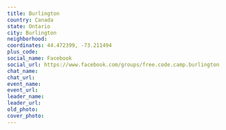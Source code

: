 ```yaml
---
title: Burlington
country: Canada
state: Ontario
city: Burlington
neighborhood: 
coordinates: 44.472399, -73.211494
plus_code:
social_name: Facebook
social_url: https://www.facebook.com/groups/free.code.camp.burlington
chat_name:
chat_url:
event_name:
event_url:
leader_name:
leader_url:
old_photo: 
cover_photo:
---
```

